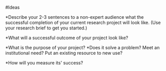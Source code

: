 #Ideas

*Describe your 2-3 sentences to a non-expert audience what the successful completion of your current research project will look like. (Use your research brief to get you started.)


*What will a successful outcome of your project look like? 


*What is the purpose of your project? 
 *Does it solve a problem? Meet an institutional need? Put an existing resource to new use?  


*How will you measure its' success? 

